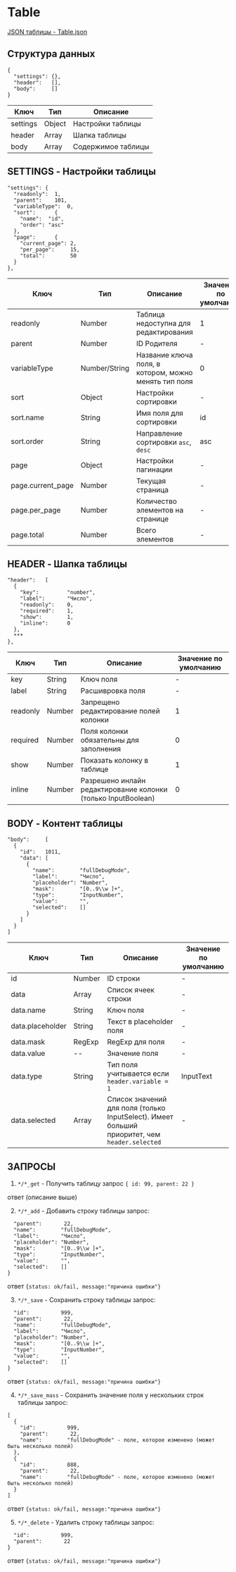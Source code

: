 # Table

[JSON таблицы - Table.json](Table.json)
## Структура данных
```
{
  "settings": {},
  "header":   [],
  "body":     []
}
```
| Ключ | Тип | Описание |
|---|---|---|
| settings | Object | Настройки таблицы |
| header | Array | Шапка таблицы |
| body | Array | Содержимое таблицы |

## SETTINGS - Настройки таблицы
```
"settings": {
  "readonly":  1,
  "parent":    101,
  "variableType":  0,
  "sort":      {
    "name":  "id",
    "order": "asc"
  },
  "page":      {
    "current_page": 2,
    "per_page":     15,
    "total":        50
  }
},
```

| Ключ | Тип | Описание | Значение по умолчанию |
|---|---|---|---|
| readonly | Number | Таблица недоступна для редактирования | 1 |
| parent | Number | ID Родителя | - |
| variableType | Number/String | Название ключа поля, в котором, можно менять тип поля | 0 |
| sort | Object | Настройки сортировки | - |
| sort.name | String | Имя поля для сортировки | id |
| sort.order | String | Направление сортировки `asc`, `desc` | asc |
| page | Object | Настройки пагинации | - |
| page.current_page | Number | Текущая страница | - |
| page.per_page | Number | Количество элементов на странице | - |
| page.total | Number | Всего элементов | - |

## HEADER - Шапка таблицы
```
"header":   [
  {
    "key":         "number",
    "label":       "Число",
    "readonly":    0,
    "required":    1,
    "show":        1,
    "inline":      0
  },
  ***
},
```
| Ключ | Тип | Описание | Значение по умолчанию |
|---|---|---|---|
| key | String | Ключ поля | - |
| label | String | Расшивровка поля | - |
| readonly | Number | Запрещено редактирование полей колонки | 1 |
| required | Number | Поля колонки обязательны для заполнения | 0 |
| show | Number | Показать колонку в таблице | 1 |
| inline | Number | Разрешено инлайн редактирование колонки (только InputBoolean) | 0 |

## BODY - Контент таблицы
```
"body":     [
  {
    "id":   1011,
    "data": [
      {
        "name":        "fullDebugMode",
        "label":       "Число",
        "placeholder": "Number",
        "mask":        "[0..9\\w ]+",
        "type":        "InputNumber",
        "value":       "",
        "selected":    []
      }
    ]
  }
]
```
| Ключ | Тип | Описание | Значение по умолчанию |
|---|---|---|---|
| id | Number | ID строки | - |
| data | Array | Список ячеек строки | - |
| data.name | String | Ключ поля | - |
| data.placeholder | String | Текст в placeholder поля  | - |
| data.mask | RegExp | RegExp для поля | - |
| data.value | -- | Значение поля | - |
| data.type | String | Тип поля учитывается если `header.variable = 1` | InputText |
| data.selected | Array | Список значений для поля (только InputSelect). Имеет больший приоритет, чем `header.selected` | - |

## ЗАПРОСЫ

1. `*/*_get` - Получить таблицу
запрос
`{ id: 99, parent: 22 }`

ответ (описание выше)

2. `*/*_add` - Добавить строку таблицы
запрос:
```{
  "parent":       22,
  "name":        "fullDebugMode",
  "label":       "Число",
  "placeholder": "Number",
  "mask":        "[0..9\\w ]+",
  "type":        "InputNumber",
  "value":       "",
  "selected":    []
}
```
ответ
```{status: ok/fail, message:"причина ошибки"}```

3. `*/*_save` - Сохранить строку таблицы
запрос:
```{
  "id":          999,
  "parent":       22,
  "name":        "fullDebugMode",
  "label":       "Число",
  "placeholder": "Number",
  "mask":        "[0..9\\w ]+",
  "type":        "InputNumber",
  "value":       "",
  "selected":    []
}
```
ответ
```{status: ok/fail, message:"причина ошибки"}```


4. `*/*_save_mass` - Сохранить значение поля у нескольких строк таблицы
запрос:
```
[
  {
    "id":          999,
    "parent":       22,
    "name":        "fullDebugMode" - поле, которое изменено (может быть несколько полей)
  },
  {
    "id":          888,
    "parent":       22,
    "name":        "fullDebugMode" - поле, которое изменено (может быть несколько полей)
  }
]
```
ответ
```{status: ok/fail, message:"причина ошибки"}```

5. `*/*_delete` - Удалить строку таблицы
запрос:
```{
  "id":          999,
  "parent":       22
}
```
ответ
```{status: ok/fail, message:"причина ошибки"}```
